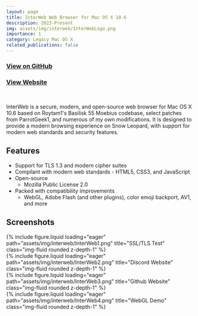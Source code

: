 ```yaml
---
layout: page
title: InterWeb Web Browser for Mac OS X 10.6
description: 2023-Present
img: assets/img/interweb/InterWebLogo.png
importance: 1
category: Legacy Mac OS X
related_publications: false
---
```


<h3>
    <a href="https://github.com/Jazzzny/basilisk55-snowleopard">View on GitHub</a>
</h3>
<h3>
    <a href="https://interweb.jazzzny.me">View Website</a>
</h3>
<br>

InterWeb is a secure, modern, and open-source web browser for Mac OS X 10.6 based on Roytam1's Basilisk 55 Moebius codebase, select patches from ParrotGeek1, and numerous of my own modifications. It is designed to provide a modern browsing experience on Snow Leopard, with support for modern web standards and security features.

## Features
- Support for TLS 1.3 and modern cipher suites
- Compilant with modern web standards - HTML5, CSS3, and JavaScript
- Open-source
    - Mozilla Public License 2.0
- Packed with compatibility improvements
    - WebGL, Adobe Flash (and other plugins), color emoji backport, AV1, and more

## Screenshots

<div class="col-sm mt-3 mt-md-0">
        {% include figure.liquid loading="eager" path="assets/img/interweb/InterWeb1.png" title="SSL/TLS Test" class="img-fluid rounded z-depth-1" %}
</div>

<div class="col-sm mt-3 mt-md-0">
        {% include figure.liquid loading="eager" path="assets/img/interweb/InterWeb2.png" title="Discord Website" class="img-fluid rounded z-depth-1" %}
</div>

<div class="col-sm mt-3 mt-md-0">
        {% include figure.liquid loading="eager" path="assets/img/interweb/InterWeb3.png" title="Github Website" class="img-fluid rounded z-depth-1" %}
</div>

<div class="col-sm mt-3 mt-md-0">
        {% include figure.liquid loading="eager" path="assets/img/interweb/InterWeb4.png" title="WebGL Demo" class="img-fluid rounded z-depth-1" %}
</div>